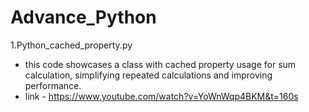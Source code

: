 # Advance_Python
1.Python_cached_property.py
* this code showcases a class with cached property usage for sum calculation,
simplifying repeated calculations and improving performance.
* link - https://www.youtube.com/watch?v=YoWnWqp4BKM&t=160s